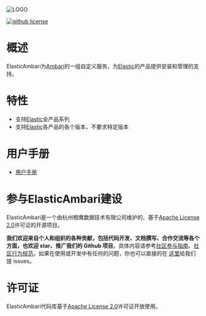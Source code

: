 ![LOGO](https://tva1.sinaimg.cn/mw690/703708dcly1gjw9vsgiz0j20m80gomx2.jpg)

[![github license](https://img.shields.io/badge/license-apache2.0-blue.svg)](https://www.apache.org/licenses/LICENSE-2.0)

# 概述

ElasticAmbari为[Ambari](https://ambari.apache.org/)的一组自定义服务，为[Elastic](https://www.elastic.co/)的产品提供安装和管理的支持。

# 特性

- 支持[Elastic](https://www.elastic.co/)全产品系列
- 支持[Elastic](https://www.elastic.co/)各产品的各个版本，不要求特定版本

# 用户手册

- [用户手册](docs/USER_MANUAL_CN/README.md)

# 参与ElasticAmbari建设

ElasticAmbari是一个由杭州橙鹰数据技术有限公司维护的、基于[Apache License 2.0](https://www.apache.org/licenses/LICENSE-2.0)许可证的开源项目。

**我们欢迎来自个人和组织的各种贡献，包括代码开发、文档撰写、合作交流等各个方面，也欢迎 star、推广我们的 Github 项目**。具体内容请参考[社区参与指南](docs/CONTRIBUTING.md)、[社区行为规范](docs/CODE_OF_CONDUCT.md)。如果在使用或开发中有任何的问题，你也可以直接的在 [这里](https://github.com/ChengYingOpenSource/ElasticAmbari/issues/new)给我们提 issues。

# 许可证

ElasticAmbari代码库基于[Apache License 2.0](https://www.apache.org/licenses/LICENSE-2.0)许可证开放使用。